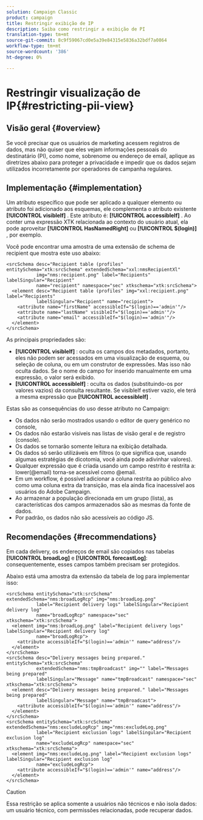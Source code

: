 ```yaml
---
solution: Campaign Classic
product: campaign
title: Restringir exibição de IP
description: Saiba como restringir a exibição de PI
translation-type: tm+mt
source-git-commit: 8c9f59067cd0e5a39e84315e5836a32bdf7a0864
workflow-type: tm+mt
source-wordcount: '386'
ht-degree: 0%

---
```


# Restringir visualização de IP{#restricting-pii-view}

## Visão geral {#overview}

Se você precisar que os usuários de marketing acessem registros de dados, mas não quiser que eles vejam informações pessoais do destinatário (PI), como nome, sobrenome ou endereço de email, aplique as diretrizes abaixo para proteger a privacidade e impedir que os dados sejam utilizados incorretamente por operadores de campanha regulares.

## Implementação {#implementation}

Um atributo específico que pode ser aplicado a qualquer elemento ou atributo foi adicionado aos esquemas, ele complementa o atributo existente **[!UICONTROL visibleIf]** . Este atributo é: **[!UICONTROL accessibleIf]** . Ao conter uma expressão XTK relacionada ao contexto do usuário atual, ela pode aproveitar **[!UICONTROL HasNamedRight]** ou **[!UICONTROL $(login)]** , por exemplo.

Você pode encontrar uma amostra de uma extensão de schema de recipient que mostra este uso abaixo:

```
<srcSchema desc="Recipient table (profiles" entitySchema="xtk:srcSchema" extendedSchema="xxl:nmsRecipientXl"
           img="nms:recipient.png" label="Recipients" labelSingular="Recipient"
           name="recipient" namespace="sec" xtkschema="xtk:srcSchema">
  <element desc="Recipient table (profiles" img="xxl:recipient.png" label="Recipients"
           labelSingular="Recipient" name="recipient">
    <attribute name="firstName" accessibleIf="$(login)=='admin'"/>
    <attribute name="lastName" visibleIf="$(login)=='admin'"/>
    <attribute name="email" accessibleIf="$(login)=='admin'"/>
  </element>
</srcSchema>
```

As principais propriedades são:

* **[!UICONTROL visibleIf]** : oculta os campos dos metadados, portanto, eles não podem ser acessados em uma visualização de esquema, ou seleção de coluna, ou em um construtor de expressões. Mas isso não oculta dados. Se o nome do campo for inserido manualmente em uma expressão, o valor será exibido.
* **[!UICONTROL accessibleIf]** : oculta os dados (substituindo-os por valores vazios) da consulta resultante. Se visibleIf estiver vazio, ele terá a mesma expressão que **[!UICONTROL accessibleIf]** .

Estas são as consequências do uso desse atributo no Campaign:

* Os dados não serão mostrados usando o editor de query genérico no console,
* Os dados não estarão visíveis nas listas de visão geral e de registro (console).
* Os dados se tornarão somente leitura na exibição detalhada.
* Os dados só serão utilizáveis em filtros (o que significa que, usando algumas estratégias de dicotomia, você ainda pode adivinhar valores).
* Qualquer expressão que é criada usando um campo restrito é restrita a: lower(@email) torna-se acessível como @email.
* Em um workflow, é possível adicionar a coluna restrita ao público alvo como uma coluna extra da transição, mas ela ainda fica inacessível aos usuários do Adobe Campaign.
* Ao armazenar a população direcionada em um grupo (lista), as características dos campos armazenados são as mesmas da fonte de dados.
* Por padrão, os dados não são acessíveis ao código JS.

## Recomendações {#recommendations}

Em cada delivery, os endereços de email são copiados nas tabelas **[!UICONTROL broadLog]** e **[!UICONTROL forecastLog]**: consequentemente, esses campos também precisam ser protegidos.

Abaixo está uma amostra da extensão da tabela de log para implementar isso:

```
<srcSchema entitySchema="xtk:srcSchema" extendedSchema="nms:broadLogRcp" img="nms:broadLog.png"
           label="Recipient delivery logs" labelSingular="Recipient delivery log"
           name="broadLogRcp" namespace="sec" xtkschema="xtk:srcSchema">
  <element img="nms:broadLog.png" label="Recipient delivery logs" labelSingular="Recipient delivery log"
           name="broadLogRcp">
    <attribute accessibleIf="$(login)=='admin'" name="address"/>
  </element>
</srcSchema>
<srcSchema desc="Delivery messages being prepared." entitySchema="xtk:srcSchema"
           extendedSchema="nms:tmpBroadcast" img="" label="Messages being prepared"
           labelSingular="Message" name="tmpBroadcast" namespace="sec" xtkschema="xtk:srcSchema">
  <element desc="Delivery messages being prepared." label="Messages being prepared"
           labelSingular="Message" name="tmpBroadcast">
    <attribute accessibleIf="$(login)=='admin'" name="address"/>
  </element>
</srcSchema>
<srcSchema entitySchema="xtk:srcSchema" extendedSchema="nms:excludeLogRcp" img="nms:excludeLog.png"
           label="Recipient exclusion logs" labelSingular="Recipient exclusion log"
           name="excludeLogRcp" namespace="sec" xtkschema="xtk:srcSchema">
  <element img="nms:excludeLog.png" label="Recipient exclusion logs" labelSingular="Recipient exclusion log"
           name="excludeLogRcp">
    <attribute accessibleIf="$(login)=='admin'" name="address"/>
  </element>
</srcSchema>
```

>[!CAUTION]
>
>Essa restrição se aplica somente a usuários não técnicos e não isola dados: um usuário técnico, com permissões relacionadas, pode recuperar dados.
